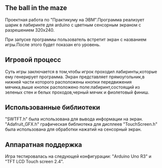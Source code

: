 ## The ball in the maze

Проектная работа по "Практикуму на ЭВМ".Программа реализует шарик в лабиринте для arduino с цветным сенсорным экраном с разрешением 320х240.

При запуске программы пользователь встретит экран с названием игры.После этого будет показан его уровень.

## Игровой процесс
Суть игры заключается в том,чтобы игрок проходил лабиринты,которые ему генерирует программа.
Экран представляет прямоугольник,в нижней части которого расположены кнопки передвижения мячика,выше кнопок расположено поле:лабиринт,состоящий из зеленых стен и белых проходов,черный мячик и фиолетовый финиш.

## Использованные библиотеки
"SWTFT.h" была использована для вывода информации на экран.
"Adafruit_GFX.h" графическая библиотека для дисплеев
"TouchScreen.h" была использована для обработки нажатий на сенсорный экран.

## Аппаратная поддержка
Игра тестировалась на следующей конфигурации: "Arduino Uno R3" и "TFT LCD Touch screen 2.4".
